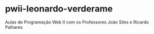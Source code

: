# pwii-leonardo-verderame
Aulas de Programação Web II com os Professores João Siles e Ricardo Palhares
